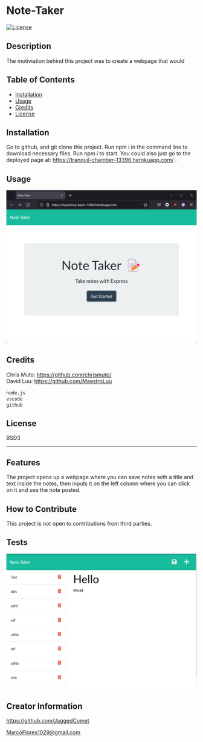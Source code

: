 # Note-Taker
[![License](https://img.shields.io/badge/License-BSD_3--Clause-blue.svg)](https://opensource.org/licenses/BSD-3-Clause)

## Description

The motiviation behind this project was to create a webpage that would 


## Table of Contents

- [Installation](#installation)
- [Usage](#usage)
- [Credits](#credits)
- [License](#license)

## Installation

Go to github, and git clone this project. Run npm i in the command line to download necessary files. Run npm i to start. You could also just go to the deployed page at: https://tranquil-chamber-13396.herokuapp.com/ .

## Usage

![homepage](assets/images/homepage.png)




## Credits

Chris Muto: https://github.com/chrismuto/ 
<br>
David Luu: https://github.com/MaestroLuu


```
node.js
vscode
github
```

## License

BSD3

---

## Features

The project opens up a webpage where you can save notes with a title and text inside the notes, then inputs it on the left column where you can click on it and see the note posted.

## How to Contribute

This project is not open to contributions from third parties.

## Tests

![test](assets/images/notepage.png)

## Creator Information

https://github.com/JaggedComet

MarcoFlores1029@gmail.com